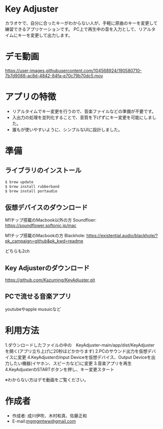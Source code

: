 # Key Adjuster
 
カラオケで、自分に合ったキーがわからない人が、手軽に原曲のキーを変更して練習できるアプリケーションです。
PC上で再生中の音を入力として、リアルタイムにキーを変更して出力します。
 
# デモ動画

https://user-images.githubusercontent.com/104568924/190580710-7b7d9088-ac8d-4842-84fa-e70c79b70dc5.mov

 
# アプリの特徴
 
* リアルタイムでキー変更を行うので、音楽ファイルなどの準備が不要です。
* 入出力の処理を並列化することで、音質を下げずにキー変更を可能にしました。
* 誰もが使いやすいように、シンプルなUIに設計しました。
 
# 準備

## ライブラリのインストール

```bash
$ brew update
$ brew install rubberband
$ brew install portaudio 
```
## 仮想デバイスのダウンロード

M1チップ搭載のMacbook以外の方
Soundfloer:　https://soundflower.softonic.jp/mac

M1チップ搭載のMacbookの方
Blackhole: https://existential.audio/blackhole/?pk_campaign=github&pk_kwd=readme

どちらも2ch

## Key Adjusterのダウンロード
https://github.com/Kazuming/KeyAdjuster.git


## PCで流せる音楽アプリ
youtubeやapple musuicなど


# 利用方法
1.ダウンロードしたファイルの中の　KeyAdjuster-main/app/dist/KeyAdjusterを開く(アプリ立ち上げに20秒ほどかかります)
2.PCのサウンド出力を仮想デバイスに変更
4.KeyAdjusterのInput Deviceを仮想デバイス、Output Deviceを出力したい機器(イヤホン、スピーカなど)に変更
3.音楽アプリを再生
4.KeyAdjusterのSTARTボタンを押し、キー変更スタート

※わからない方はデモ動画をご覧ください。
 
# 作成者
 
* 作成者: 成川伊吹、木村和真、佐藤正和
* E-mail:mgmgmtww@gmail.com
